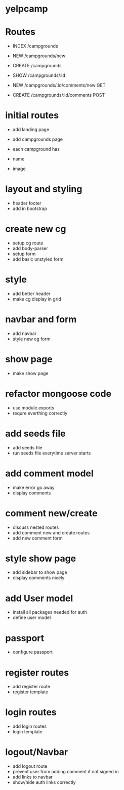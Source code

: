 # yelpcamp

# Routes

* INDEX  /campgrounds
* NEW    /campgrounds/new
* CREATE /campgrounds
* SHOW   /campgrounds/:id

* NEW    /campgrounds/:id/comments/new  GET
* CREATE /campgrounds/:id/comments	  POST

# initial routes
* add landing page
* add campgrounds page

* each campground has
* name
* image

# layout and styling

* header footer
* add in bootstrap


# create new cg
* setup cg route
* add body-parser
* setup form
* add basic unstyled form


# style
* add better header
* make cg display in grid

# navbar and form
* add navbar
* style new cg form

# show page
* make show page

# refactor mongoose code
* use module.exports
* requre everthing correctly

# add seeds file
* add seeds file
* run seeds file everytime server starts

# add comment model
* make error go away
* display comments

# comment new/create
* discuss nested routes
* add comment new and create routes
* add new comment form

# style show page

* add sidebar to show page
* display comments nicely

# add User model

* install all packages needed for auth
* define user model

# passport

* configure passport

# register routes

* add register route
* register template

# login routes

* add login routes
* login template

# logout/Navbar

* add logout route
* prevent user from adding comment if not signed in
* add links to navbar
* show/hide auth links correctly